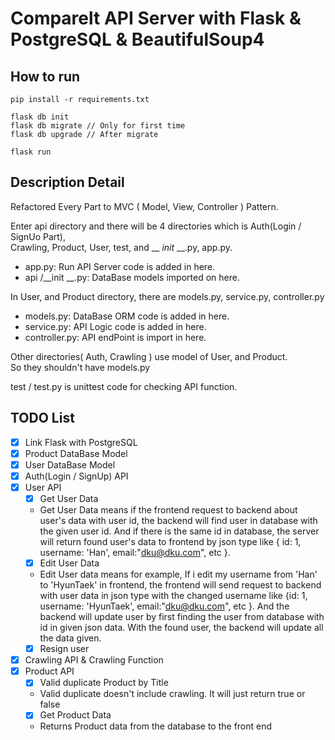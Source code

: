 # Comparelt API Server with Flask & PostgreSQL & BeautifulSoup4

## How to run
    pip install -r requirements.txt
    
    flask db init    
    flask db migrate // Only for first time
    flask db upgrade // After migrate 
    
    flask run

## Description Detail
Refactored Every Part to MVC ( Model, View, Controller ) Pattern.  

Enter api directory and there will be 4 directories which is Auth(Login / SignUo Part),   
Crawling, Product, User, test, and __ _init_ __.py, app.py. 

- app.py: Run API Server code is added in here.
- api /__init __.py: DataBase models imported on here.
  
In User, and Product directory, there are models.py, service.py, controller.py  
- models.py: DataBase ORM code is added in here.
- service.py: API Logic code is added in here.
- controller.py: API endPoint is import in here.

Other directories( Auth, Crawling ) use model of User, and Product.  
So they shouldn't have models.py

test / test.py is unittest code for checking API function.



## TODO List

- [X] Link Flask with PostgreSQL
- [x] Product DataBase Model
- [x] User DataBase Model
- [x] Auth(Login / SignUp) API
- [x] User API
  - [x] Get User Data
  - Get User Data means if the frontend request to backend about user's data with user id, the          backend will find user in database with the given user id. And if there is the same id in            database, the server will return found user's data to frontend by json type like { id: 1,             username: 'Han', email:"dku@dku.com", etc }.
  - [x] Edit User Data
  - Edit User data means for example, If i edit my username from 'Han' to 'HyunTaek' in frontend, the     frontend will send request to backend with user data in json type with the changed username           like {id: 1, username: 'HyunTaek', email:"dku@dku.com", etc }. And the backend will update           user by first finding the user from database with id in given json data. With the found user,         the backend will update all the data given.
  - [x] Resign user
- [x] Crawling API & Crawling Function
- [x] Product API
    - [x] Valid duplicate Product by Title
    - Valid duplicate doesn't include crawling. It will just return true or false
    - [x] Get Product Data
    - Returns Product data from the database to the front end
   
